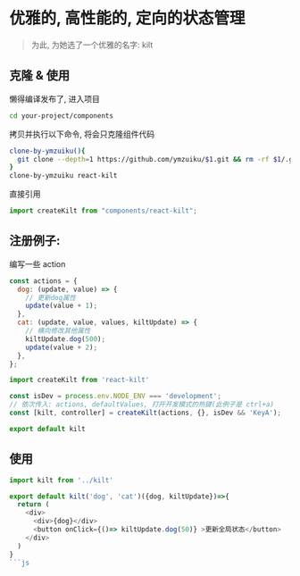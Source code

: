 # 优雅的, 高性能的, 定向的状态管理

> 为此, 为她选了一个优雅的名字: kilt


## 克隆 & 使用

懒得编译发布了, 进入项目

```sh
cd your-project/components
```

拷贝并执行以下命令, 将会只克隆组件代码

```sh
clone-by-ymzuiku(){
  git clone --depth=1 https://github.com/ymzuiku/$1.git && rm -rf $1/.git $1/.gitignore
}
clone-by-ymzuiku react-kilt
```

直接引用

```js
import createKilt from "components/react-kilt";
```

## 注册例子:

编写一些 action

```js
const actions = {
  dog: (update, value) => {
    // 更新dog属性
    update(value + 1);
  },
  cat: (update, value, values, kiltUpdate) => {
    // 横向修改其他属性
    kiltUpdate.dog(500);
    update(value + 2);
  },
};
```

```js
import createKilt from 'react-kilt'

const isDev = process.env.NODE_ENV === 'development';
// 依次传入: actions, defaultValues, 打开开发模式的热键(此例子是 ctrl+a)
const [kilt, controller] = createKilt(actions, {}, isDev && 'KeyA');

export default kilt
```

## 使用

```js
import kilt from '../kilt'

export default kilt('dog', 'cat')({dog, kiltUpdate})=>{
  return (
    <div>
      <div>{dog}</div>
      <button onClick={()=> kiltUpdate.dog(50)} >更新全局状态</button>
    </div>
  )
}
```js